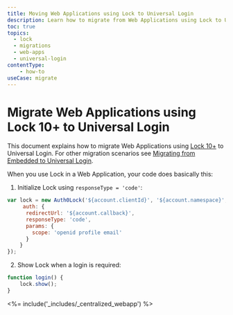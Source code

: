 ```yaml
---
title: Moving Web Applications using Lock to Universal Login 
description: Learn how to migrate from Web Applications using Lock to Universal Login
toc: true
topics:
  - lock
  - migrations
  - web-apps
  - universal-login
contentType:
    - how-to
useCase: migrate
---
```

# Migrate Web Applications using Lock 10+ to Universal Login

This document explains how to migrate Web Applications using [Lock 10+](/libraries/lock) to Universal Login. For other migration scenarios see [Migrating from Embedded to Universal Login](/guides/login/migration-embedded-universal).

When you use Lock in a Web Application, your code does basically this:

1. Initialize Lock using `responseType = 'code'`:

```js
var lock = new Auth0Lock('${account.clientId}', '${account.namespace}', {
     auth: {
      redirectUrl: '${account.callback}',
      responseType: 'code',
      params: {
        scope: 'openid profile email'
      }
    }
}); 
```
2. Show Lock when a login is required:

```js
function login() {
    lock.show();
}
```

<%= include('_includes/_centralized_webapp') %>
